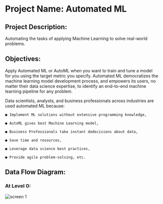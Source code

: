 # Project Name: Automated ML


## Project Description:
Automating the tasks of applying Machine Learning to solve real-world problems.

## Objectives:
Apply Automated ML or AutoML when you want to train and tune a model 
for you using the target metric you specify. Automated ML democratizes 
the machine learning model development process, and empowers its users,
no matter their data science expertise, to identify an end-to-end machine 
learning pipeline for any problem.

Data scientists, analysts, and business professionals across industries are 
used automated ML because:

    ● Implement ML solutions without extensive programming knowledge,

    ● AutoML gives best Machine Learning model,

    ● Business Professionals take instant dedecisions about data,

    ● Save time and resources,

    ● Leverage data science best practices,

    ● Provide agile problem-solving, etc.


## Data Flow Diagram:
### At Level 0:
![screen 1](https://user-images.githubusercontent.com/67157274/168523151-a3ae2823-36c8-466e-8932-292505092a04.PNG)


